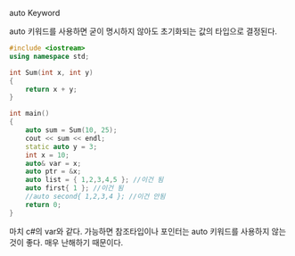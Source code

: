 auto Keyword

auto  키워드를 사용하면 굳이 명시하지 않아도 초기화되는 값의 타입으로 결정된다.

```c++
#include <iostream>	
using namespace std;

int Sum(int x, int y)
{
	return x + y;
}

int main()
{
	auto sum = Sum(10, 25);
	cout << sum << endl;
	static auto y = 3;
	int x = 10;
	auto& var = x;
	auto ptr = &x;
	auto list = { 1,2,3,4,5 }; //이건 됨
	auto first{ 1 }; //이건 됨
	//auto second{ 1,2,3,4 }; //이건 안됨
	return 0;
}
```

마치 c#의 var와 같다.
가능하면 참조타입이나 포인터는 auto 키워드를 사용하지 않는 것이 좋다. 매우 난해하기 때문이다.